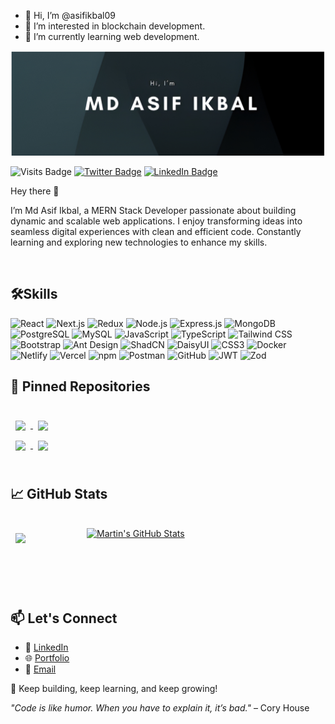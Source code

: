 - 👋 Hi, I’m @asifikbal09
- 👀 I’m interested in blockchain development.
- 🌱 I’m currently learning web development.

![Asif's GitHub Banner](./assets/GitHubHeader.jpg)

![Visits Badge](https://badges.pufler.dev/visits/asifikbal09/asifikbal09)
[![Twitter Badge](https://img.shields.io/badge/Twitter-Profile-informational?style=flat&logo=twitter&logoColor=white&color=1CA2F1)](https://x.com/IkbalLimon)
[![LinkedIn Badge](https://img.shields.io/badge/LinkedIn-Profile-informational?style=flat&logo=linkedin&logoColor=white&color=0D76A8)](https://www.linkedin.com/in/md-asif-ikbal09/)

Hey there 👋

I’m Md Asif Ikbal, a MERN Stack Developer passionate about building dynamic and scalable web applications. I enjoy transforming ideas into seamless digital experiences with clean and efficient code. Constantly learning and exploring new technologies to enhance my skills.


<br>

## 🛠Skills

![React](https://img.shields.io/badge/React-20232A?style=for-the-badge&logo=react&logoColor=61DAFB) 
![Next.js](https://img.shields.io/badge/Next.js-000000?style=for-the-badge&logo=next.js&logoColor=white) 
![Redux](https://img.shields.io/badge/Redux-764ABC?style=for-the-badge&logo=redux&logoColor=white) 
![Node.js](https://img.shields.io/badge/Node.js-43853D?style=for-the-badge&logo=node.js&logoColor=white) 
![Express.js](https://img.shields.io/badge/Express.js-000000?style=for-the-badge&logo=express&logoColor=white) 
![MongoDB](https://img.shields.io/badge/MongoDB-47A248?style=for-the-badge&logo=mongodb&logoColor=white) 
![PostgreSQL](https://img.shields.io/badge/PostgreSQL-336791?style=for-the-badge&logo=postgresql&logoColor=white) 
![MySQL](https://img.shields.io/badge/MySQL-4479A1?style=for-the-badge&logo=mysql&logoColor=white) 
![JavaScript](https://img.shields.io/badge/JavaScript-F7DF1E?style=for-the-badge&logo=javascript&logoColor=black) 
![TypeScript](https://img.shields.io/badge/TypeScript-007ACC?style=for-the-badge&logo=typescript&logoColor=white) 
![Tailwind CSS](https://img.shields.io/badge/Tailwind_CSS-38B2AC?style=for-the-badge&logo=tailwind-css&logoColor=white) 
![Bootstrap](https://img.shields.io/badge/Bootstrap-7952B3?style=for-the-badge&logo=bootstrap&logoColor=white) 
![Ant Design](https://img.shields.io/badge/Ant_Design-0170FE?style=for-the-badge&logo=ant-design&logoColor=white) 
![ShadCN](https://img.shields.io/badge/ShadCN-000000?style=for-the-badge&logo=shadcn&logoColor=white) 
![DaisyUI](https://img.shields.io/badge/DaisyUI-FFB000?style=for-the-badge&logo=daisyui&logoColor=black) 
![CSS3](https://img.shields.io/badge/CSS3-1572B6?style=for-the-badge&logo=css3&logoColor=white) 
![Docker](https://img.shields.io/badge/Docker-2496ED?style=for-the-badge&logo=docker&logoColor=white) 
![Netlify](https://img.shields.io/badge/Netlify-00C7B7?style=for-the-badge&logo=netlify&logoColor=white) 
![Vercel](https://img.shields.io/badge/Vercel-000000?style=for-the-badge&logo=vercel&logoColor=white) 
![npm](https://img.shields.io/badge/npm-CB3837?style=for-the-badge&logo=npm&logoColor=white) 
![Postman](https://img.shields.io/badge/Postman-FF6C37?style=for-the-badge&logo=postman&logoColor=white) 
![GitHub](https://img.shields.io/badge/GitHub-181717?style=for-the-badge&logo=github&logoColor=white) 
![JWT](https://img.shields.io/badge/JWT-000000?style=for-the-badge&logo=jsonwebtokens&logoColor=white) 
![Zod](https://img.shields.io/badge/Zod-3F7F3F?style=for-the-badge&logoColor=white)


## 📌 Pinned Repositories

<br>

<a href="https://github.com/asifikbal09/flat-booking-application-server">
  <img align="center" style="margin:0.5rem" src="https://github-readme-stats.vercel.app/api/pin/?username=asifikbal09&repo=flat-booking-application-server&title_color=ffffff&text_color=c9cacc&icon_color=4AB197&bg_color=1A2B34" />
</a>

<a href="https://github.com/asifikbal09/course-review-with-authentication">
  <img align="center" style="margin:0.5rem" src="https://github-readme-stats.vercel.app/api/pin/?username=asifikbal09&repo=course-review-with-authentication&title_color=ffffff&text_color=c9cacc&icon_color=4AB197&bg_color=1A2B34" />
</a>
</br>
<a href="https://github.com/asifikbal09/bike-rental-service-server-site">
  <img align="center" style="margin:0.5rem" src="https://github-readme-stats.vercel.app/api/pin/?username=asifikbal09&repo=bike-rental-service-server-site&title_color=ffffff&text_color=c9cacc&icon_color=4AB197&bg_color=1A2B34" />
</a>

<a href="https://github.com/asifikbal09/e-commerce-server-site">
  <img align="center" style="margin:0.5rem" src="https://github-readme-stats.vercel.app/api/pin/?username=asifikbal09&repo=e-commerce-server-site&title_color=ffffff&text_color=c9cacc&icon_color=4AB197&bg_color=1A2B34" />
</a>

<br>
<br>

## &#x1f4c8; GitHub Stats

<br>
<div style="display:flex; gap:10px; width: 100%;">
<a href="https://github.com/asifikbal09">
  <img align="center" style="margin:0.5rem" src="https://github-readme-stats.vercel.app/api/top-langs/?username=asifikbal09&hide=html,css&title_color=ffffff&text_color=c9cacc&icon_color=4AB197&bg_color=1A2B34" />
</a>

<a href="https://github.com/asifikbal09">
  <img align="top" style="margin-left:5rem" src="https://github-readme-stats.vercel.app/api?username=asifikbal09&show_icons=true&line_height=27&count_private=true&title_color=ffffff&text_color=c9cacc&icon_color=4AB097&bg_color=1A2B34" alt="Martin's GitHub Stats" />
</a>
</div>
<br>
<br>
<br>
<br>

## 📫 Let's Connect  
- 🔗 [LinkedIn](https://www.linkedin.com/in/md-asif-ikbal09/)  
- 🌐 [Portfolio](https://my-portfolio-nu-three-76.vercel.app/)  
- 📧 [Email](mailto:asif.ikbal662@gmail.com)  

🚀 Keep building, keep learning, and keep growing!  

_"Code is like humor. When you have to explain it, it’s bad."_ – Cory House  


